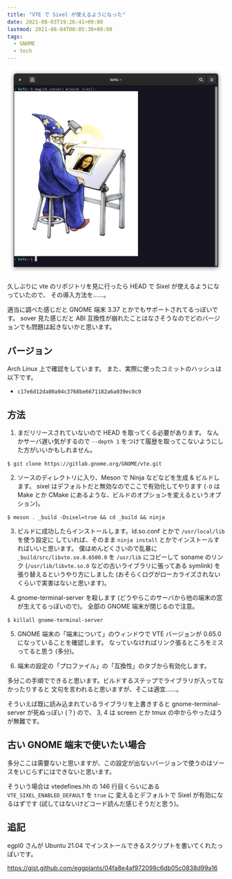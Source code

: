 ```yaml
---
title: "VTE で Sixel が使えるようになった"
date: 2021-08-03T19:26:41+09:00
lastmod: 2021-08-04T08:05:30+09:00
tags:
  - GNOME
  - tech
---
```


![導入後](sixel.png)

久しぶりに vte のリポジトリを見に行ったら HEAD で Sixel が使えるようになっていたので、
その導入方法を……。

適当に調べた感じだと GNOME 端末 3.37 とかでもサポートされてるっぽいです。
sover 見た感じだと ABI 互換性が崩れたことはなさそうなのでどのバージョンでも問題は起きないかと思います。

## バージョン

Arch Linux 上で確認をしています。
また、実際に使ったコミットのハッシュは以下です。

- `c17e6d12da00a94c3768be6671182a6a039ec0c0`

## 方法

1. まだリリースされていないので HEAD を取ってくる必要があります。
なんかサーバ遅い気がするので `--depth 1` をつけて履歴を取ってこないようにした方がいいかもしれません。

```console
$ git clone https://gitlab.gnome.org/GNOME/vte.git
```

2. ソースのディレクトリに入り、Meson で Ninja などなどを生成 & ビルドします。
    sixel はデフォルトだと無効なのでここで有効化してやります
    (`-D` は Make とか CMake にあるような、ビルドのオプションを変えるというオプション)。

```console
$ meson . _build -Dsixel=true && cd _build && ninja
```

3. ビルドに成功したらインストールします。ld.so.conf とかで `/usr/local/lib` を使う設定に
    していれば、そのまま `ninja install` とかでインストールすればいいと思います。
    僕はめんどくさいので乱暴に `_build/src/libvte.so.0.6500.0` を `/usr/lib` にコピーして
    soname のリンク (`/usr/lib/libvte.so.0` などの古いライブラリに張ってある symlink)
    を張り替えるというやり方にしました (おそらくログがローカライズされないくらいで実害はないと思います)。

4. gnome-terminal-server を殺します (どうやらこのサーバから他の端末の窓が生えてるっぽいので)。
    全部の GNOME 端末が閉じるので注意。

```console
$ killall gnome-terminal-server
```

5. GNOME 端末の「端末について」のウィンドウで VTE バージョンが 0.65.0 になっていることを確認します。
    なっていなければリンク張るところをミスってると思う (多分)。

6. 端末の設定の「プロファイル」の「互換性」のタブから有効化します。

多分この手順でできると思います。ビルドするステップでライブラリが入ってなかったりすると
文句を言われると思いますが、そこは適宜……。

そういえば既に読み込まれているライブラリを上書きすると gnome-terminal-server が死ぬっぽい (？) ので、
3, 4 は screen とか tmux の中からやったほうが無難です。


## 古い GNOME 端末で使いたい場合

多分ここは需要ないと思いますが、この設定が出ないバージョンで使うのはソースをいじらずにはできないと思います。

そういう場合は vtedefines.hh の 146 行目くらいにある `VTE_SIXEL_ENABLED_DEFAULT` を `true` に
変えるとデフォルトで Sixel が有効になるはずです (試してはないけどコード読んだ感じそうだと思う)。

## 追記

egpl0 さんが Ubuntu 21.04 でインストールできるスクリプトを書いてくれたっぽいです。

https://gist.github.com/eggplants/04fa8e4af972098c6db05c0838d99a16
